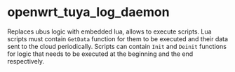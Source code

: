 # openwrt_tuya_log_daemon

Replaces ubus logic with embedded lua, allows to execute scripts. Lua scripts must contain `GetData` function for them to be executed and their data sent to the cloud periodically.
Scripts can contain `Init` and `Deinit` functions for logic that needs to be executed at the beginning and the end respectively.
